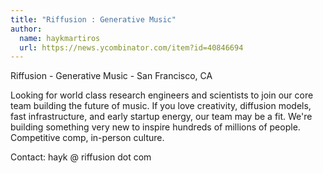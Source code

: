 ```yaml
---
title: "Riffusion : Generative Music"
author:
  name: haykmartiros
  url: https://news.ycombinator.com/item?id=40846694
---
```

Riffusion - Generative Music - San Francisco, CA

Looking for world class research engineers and scientists to join our core team building the future of music. If you love creativity, diffusion models, fast infrastructure, and early startup energy, our team may be a fit. We&#x27;re building something very new to inspire hundreds of millions of people. Competitive comp, in-person culture.

Contact: hayk @ riffusion dot com
